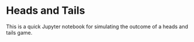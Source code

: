 # Heads and Tails

This is a quick Jupyter notebook for simulating the outcome of a heads and tails game. 
